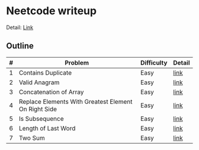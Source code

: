 # Neetcode writeup
Detail: [Link](https://neetcode.io/)

## Outline
|#|Problem|Difficulty|Detail|
|-|-|-|-|
|1|Contains Duplicate|Easy|[link](./arrays_and_hashing/contains_duplicate/contains_duplicate.md)|
|2|Valid Anagram|Easy|[link](./arrays_and_hashing/valid_anagram/valid_anagram.md)|
|3|Concatenation of Array|Easy|[link](./arrays_and_hashing/concatenation_of_array/concatenation_of_array.md)|
|4|Replace Elements With Greatest Element On Right Side|Easy|[link](./arrays_and_hashing/replace_elements_with_greatest_element_on_right_side/replace_elements_with_greatest_element_on_right_side.md)|
|5|Is Subsequence|Easy|[link](./arrays_and_hashing/is_subsequence/is_subsequence.md)|
|6|Length of Last Word|Easy|[link](./arrays_and_hashing/length_of_last_word/length_of_last_word.md)|
|7|Two Sum|Easy|[link](./arrays_and_hashing/two_sum/two_sum.md)|